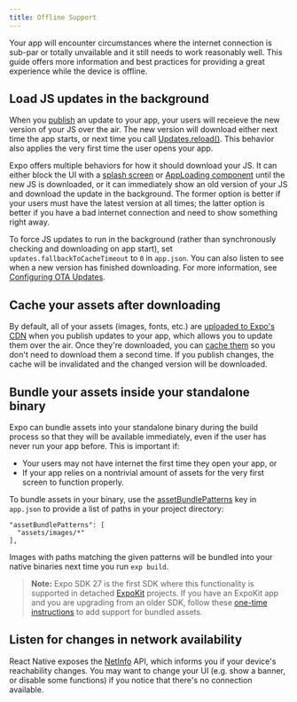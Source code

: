 ```yaml
---
title: Offline Support
---
```


Your app will encounter circumstances where the internet connection is sub-par or totally unvailable and it still needs to work reasonably well. This guide offers more information and best practices for providing a great experience while the device is offline.

## Load JS updates in the background

When you [publish](./publishing.html) an update to your app, your users will receieve the new version of your JS over the air. The new version will download either next time the app starts, or next time you call [Updates.reload()](../sdk/updates.html). This behavior also applies the very first time the user opens your app.

Expo offers multiple behaviors for how it should download your JS. It can either block the UI with a [splash screen](./splash-screens.html) or [AppLoading component](../sdk/app-loading.html) until the new JS is downloaded, or it can immediately show an old version of your JS and download the update in the background. The former option is better if your users must have the latest version at all times; the latter option is better if you have a bad internet connection and need to show something right away.

To force JS updates to run in the background (rather than synchronously checking and downloading on app start), set `updates.fallbackToCacheTimeout` to `0` in `app.json`. You can also listen to see when a new version has finished downloading. For more information, see [Configuring OTA Updates](./configuring-ota-updates.html).

## Cache your assets after downloading

By default, all of your assets (images, fonts, etc.) are [uploaded to Expo's CDN](./assets.html) when you publish updates to your app, which allows you to update them over the air. Once they're downloaded, you can [cache them](./preloading-and-caching-assets.html) so you don't need to download them a second time. If you publish changes, the cache will be invalidated and the changed version will be downloaded.

## Bundle your assets inside your standalone binary

Expo can bundle assets into your standalone binary during the build process so that they will be available immediately, even if the user has never run your app before. This is important if:

- Your users may not have internet the first time they open your app, or
- If your app relies on a nontrivial amount of assets for the very first screen to function properly.

To bundle assets in your binary, use the [assetBundlePatterns](./configuration.html) key in `app.json` to provide a list of paths in your project directory:

```
"assetBundlePatterns": [
  "assets/images/*"
],
```

Images with paths matching the given patterns will be bundled into your native binaries next time you run `exp build`.

> **Note:** Expo SDK 27 is the first SDK where this functionality is supported in detached [ExpoKit](../expokit) projects. If you have an ExpoKit app and you are upgrading from an older SDK, follow these [one-time instructions](https://blog.expo.io/expo-sdk-v27-0-0-is-now-available-898bf1e5b0e4) to add support for bundled assets.

## Listen for changes in network availability

React Native exposes the [NetInfo](https://facebook.github.io/react-native/docs/netinfo.html) API, which informs you if your device's reachability changes. You may want to change your UI (e.g. show a banner, or disable some functions) if you notice that there's no connection available.